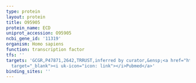 ```yaml
---
type: protein
layout: protein
title: O95905
protein_name: ECD
uniprot_accession: O95905
ncbi_gene_id: '11319'
organism: Homo sapiens
function: transcription factor
tfs: ''
targets: 'GCGR,P47871,2642,TRRUST,inferred by curator,&ensp;<a href="https://www.ncbi.nlm.nih.gov/pubmed/?term=22908259%5Buid%5D"
  target="_blank"><i uk-icon="icon: link"></i>Pubmed</a>'
binding_sites: ''
---
```

